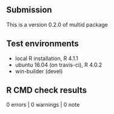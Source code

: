 ## Submission
This is a version 0.2.0 of multid package 

## Test environments
* local R installation, R 4.1.1
* ubuntu 16.04 (on travis-ci), R 4.0.2
* win-builder (devel)

## R CMD check results

0 errors | 0 warnings | 0 note
